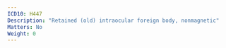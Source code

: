 ```yaml
---
ICD10: H447
Description: "Retained (old) intraocular foreign body, nonmagnetic"
Matters: No
Weight: 0
---
```

